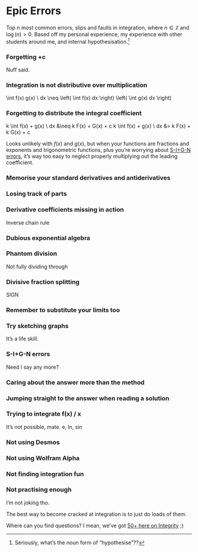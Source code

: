 # Epic Errors
<!-- #SQUARK live! dev!
| dest = guides/integrals/collections/epic-errors
| capt = Surprisingly unrare pitfalls in integration
| index = guides / integrals / collections
| date = 2025 January 21
-->

Top $n$ most common errors, slips and faults in integration, where $n \in \mathbb{Z}$ and $\log(n) > 0$. Based off my personal experience, my experience with other students around me, and internal hypothesisation.[^hypo]

[^hypo]: Seriously, what’s the noun form of “hypothesise”??


### Forgetting +c
Nuff said.

### Integration is not distributive over multiplication

\int f(x) g(x) \ dx \neq \left( \int f(x) dx \right) \left( \int g(x) dx \right)

### Forgetting to distribute the integral coefficient

k \int f(x) + g(x) \ dx &\neq k F(x) + G(x) + c
k \int f(x) + g(x) \ dx &= k F(x) + k G(x) + c

Looks unlikely with $f(x)$ and $g(x)$, but when your functions are fractions and exponents and trigonometric functions, plus you’re worrying about [S-I+G-N errors](../sign.md), it’s way too easy to neglect properly multiplying out the leading coefficient.

### Memorise your standard derivatives and antiderivatives

### Losing track of parts

### Derivative coefficients missing in action
Inverse chain rule

### Dubious exponential algebra

### Phantom division
Not fully dividing through

### Divisive fraction splitting
SIGN

### Remember to substitute your limits too

### Try sketching graphs
It’s a life skill.

### S-I+G-N errors
Need I say any more?

### Caring about the answer more than the method

### Jumping straight to the answer when reading a solution

### Trying to integrate f(x) / x
It’s not possible, mate. e, ln, sin

### Not using Desmos

### Not using Wolfram Alpha

### Not finding integration fun

### Not practising enough
I’m not joking tho.

The best way to become cracked at integration is to just do loads of them.

Where can you find questions? I mean, we’ve got [50+ here on Integrity](https://sup2point0.github.io/integrity/questions/integrals) ;)
